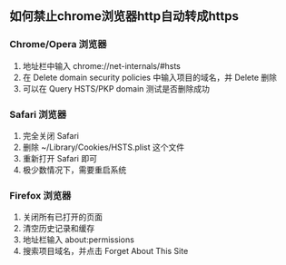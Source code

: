 ## 如何禁止chrome浏览器http自动转成https
### Chrome/Opera 浏览器
1. 地址栏中输入 chrome://net-internals/#hsts
2. 在 Delete domain security policies 中输入项目的域名，并 Delete 删除
3. 可以在 Query HSTS/PKP domain 测试是否删除成功

### Safari 浏览器
1. 完全关闭 Safari
2. 删除 ~/Library/Cookies/HSTS.plist 这个文件
3. 重新打开 Safari 即可
4. 极少数情况下，需要重启系统

### Firefox 浏览器
1. 关闭所有已打开的页面
2. 清空历史记录和缓存
3. 地址栏输入 about:permissions
4. 搜索项目域名，并点击 Forget About This Site
